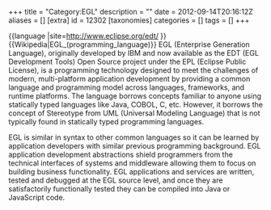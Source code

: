 +++
title = "Category:EGL"
description = ""
date = 2012-09-14T20:16:12Z
aliases = []
[extra]
id = 12302
[taxonomies]
categories = []
tags = []
+++

{{language
|site=http://www.eclipse.org/edt/
}}
{{Wikipedia|EGL_(programming_language)}}
EGL (Enterprise Generation Language), originally developed by IBM and now available as the EDT (EGL Development Tools) Open Source project under the EPL (Eclipse Public License), is a programming technology designed to meet the challenges of modern, multi-platform application development by providing a common language and programming model across languages, frameworks, and runtime platforms. The language borrows concepts familiar to anyone using statically typed languages like Java, COBOL, C, etc. However, it borrows the concept of Stereotype from UML (Universal Modeling Language) that is not typically found in statically typed programming languages.

EGL is similar in syntax to other common languages so it can be learned by application developers with similar previous programming background. EGL application development abstractions shield programmers from the technical interfaces of systems and middleware allowing them to focus on building business functionality. EGL applications and services are written, tested and debugged at the EGL source level, and once they are satisfactorily functionally tested they can be compiled into Java or JavaScript code.
